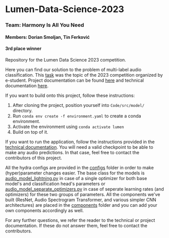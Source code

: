 # Lumen-Data-Science-2023
### Team: Harmony Is All You Need
#### Members: Dorian Smoljan, Tin Ferković
#### 3rd place winner
Repository for the Lumen Data Science 2023 competition.

Here you can find our solution to the problem of multi-label audio classification. This [task](https://drive.google.com/file/d/16SPgrFzO6uFc0Za-gjOOY9zCUF7shMXX/view) was the topic of the 2023 competition organized by e-student.
Project documentation can be found [here](https://github.com/dsmoljan/Lumen-Data-Science-2023/blob/main/Documentation/Project%20documentation/Paper/Lumen%20Data%20Science%20project%20documentation%2C%20Harmony%20Is%20All%20You%20Need.pdf) and technical documentation [here](https://github.com/dsmoljan/Lumen-Data-Science-2023/blob/main/Documentation/Technical%20documentation/Paper/Lumen%20Data%20Science%20technical%20documentation%2C%20Harmony%20Is%20All%20You%20Need.pdf).

If you want to build onto this project, follow these instructions:
1. After cloning the project, position yourself into `Code/src/model/` directory.
2. Run `conda env create -f environment.yaml` to create a conda environment.
3. Activate the environment using `conda activate lumen`
4. Build on top of it.

If you want to run the application, follow the instructions provided in the [technical documentation](https://github.com/dsmoljan/Lumen-Data-Science-2023/blob/main/Documentation/Technical%20documentation/Paper/Lumen%20Data%20Science%20technical%20documentation%2C%20Harmony%20Is%20All%20You%20Need.pdf). You will need a valid checkpoint to be able to make any audio predictions. In that case, feel free to contact the contributors of this project.

All the hydra configs are provided in the [configs](https://github.com/dsmoljan/Lumen-Data-Science-2023/tree/main/Code/configs) folder in order to make (hyper)parameter changes easier.
The base class for the models is [audio_model_lightning.py](https://github.com/dsmoljan/Lumen-Data-Science-2023/blob/main/Code/src/model/models/audio_model_lightning.py) in case of a single optimizer for both base model's and classification head's parameters or [audio_model_separate_optimizers.py](https://github.com/dsmoljan/Lumen-Data-Science-2023/blob/main/Code/src/model/models/audio_model_lightning_seperate_optimizers.py) in case of seperate learning rates (and optimizers) for these two groups of parameters.
All the components we've built (ResNet, Audio Spectrogram Transformer, and various simpler CNN architectures) are placed in the [components](https://github.com/dsmoljan/Lumen-Data-Science-2023/tree/main/Code/src/model/models/components) folder and you can add your own components accordingly as well.

For any further questions, we refer the reader to the technical or project documentation. If these do not answer them, feel free to contact the contributors.
